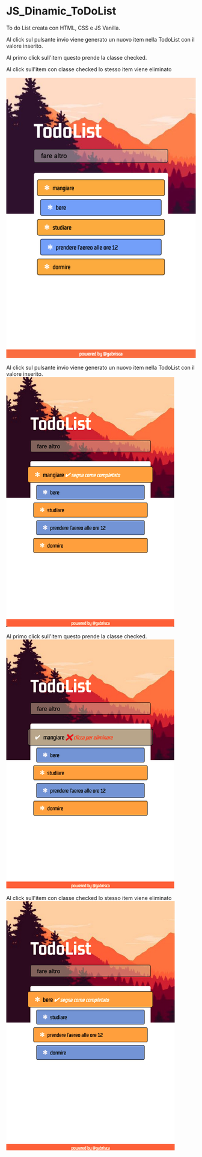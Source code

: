 # JS_Dinamic_ToDoList

To do List creata con HTML, CSS e JS Vanilla. <br>

Al click sul pulsante invio viene generato un nuovo item nella TodoList con il valore inserito. <br>

Al primo click sull'item questo prende la classe checked.<br>

Al click sull'item con classe checked lo stesso item viene eliminato<br>


![Alt text](https://github.com/gabrisca/JS_Dinamic_ToDoList/blob/master/img/Screenshot%202021-09-29%20at%2012-04-08%20Todo%20List.png)

Al click sul pulsante invio viene generato un nuovo item nella TodoList con il valore inserito. <br>
![Alt text](https://github.com/gabrisca/JS_Dinamic_ToDoList/blob/master/img/2.png)

Al primo click sull'item questo prende la classe checked.<br>
![Alt text](https://github.com/gabrisca/JS_Dinamic_ToDoList/blob/master/img/3.png)


Al click sull'item con classe checked lo stesso item viene eliminato<br>
![Alt text](https://github.com/gabrisca/JS_Dinamic_ToDoList/blob/master/img/4.png)

